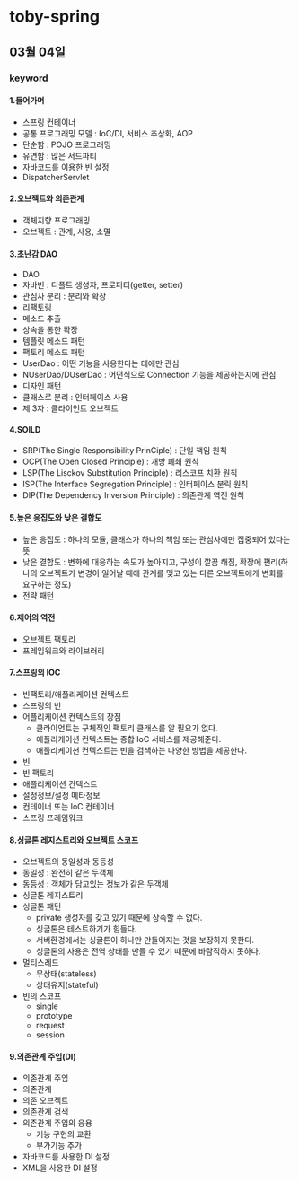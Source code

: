 # toby-spring

## 03월 04일

### keyword

#### 1.들어가며
- 스프링 컨테이너
- 공통 프로그래밍 모델 : IoC/DI, 서비스 추상화, AOP
- 단순함 : POJO 프로그래밍
- 유연함 : 많은 서드파티
- 자바코드를 이용한 빈 설정
- DispatcherServlet

#### 2.오브젝트와 의존관계
- 객체지향 프로그래밍
- 오브젝트 : 관계, 사용, 소멸

#### 3.초난감 DAO
- DAO
- 자바빈 : 디폴트 생성자, 프로퍼티(getter, setter)
- 관심사 분리 : 분리와 확장
- 리팩토링
- 메소드 추출
- 상속을 통한 확장
- 템플릿 메소드 패턴
- 팩토리 메소드 패턴
- UserDao : 어떤 기능을 사용한다는 데에만 관심
- NUserDao/DUserDao : 어떤식으로 Connection 기능을 제공하는지에 관심
- 디자인 패턴
- 클래스로 분리 : 인터페이스 사용
- 제 3자 : 클라이언트 오브젝트

#### 4.SOILD
- SRP(The Single Responsibility PrinCiple) : 단일 책임 원칙
- OCP(The Open Closed Principle) : 개방 폐쇄 원칙
- LSP(The Lisckov Substitution Principle) : 리스코프 치환 원칙
- ISP(The Interface Segregation Principle) : 인터페이스 분릭 원칙
- DIP(The Dependency Inversion Principle) : 의존관계 역전 원칙

#### 5.높은 응집도와 낮은 결합도
- 높은 응집도 : 하나의 모듈, 클래스가 하나의 책임 또는 관심사에만 집중되어 있다는 뜻
- 낮은 결합도 : 변화에 대응하는 속도가 높아지고, 구성이 깔끔 해짐, 확장에 편리(하나의 오브젝트가 변경이 일어날 때에 관계를 맺고 있는 다른 오브젝트에게 변화를 요구하는 정도)
- 전략 패턴

#### 6.제어의 역전
- 오브젝트 팩토리
- 프레임워크와 라이브러리

#### 7.스프링의 IOC
- 빈팩토리/애플리케이션 컨텍스트
- 스프링의 빈
- 어플리케이션 컨텍스트의 장점
  - 클라이언트는 구체적인 팩토리 클래스를 알 필요가 없다.
  - 애플리케이션 컨텍스트는 종합 IoC 서비스를 제공해준다.
  - 애플리케이션 컨텍스트는 빈을 검색하는 다양한 방법을 제공한다.
- 빈
- 빈 팩토리
- 애플리케이션 컨텍스트
- 설정정보/설정 메타정보
- 컨테이너 또는 IoC 컨테이너
- 스프링 프레임워크

#### 8.싱글톤 레지스트리와 오브젝트 스코프
- 오브젝트의 동일성과 동등성
- 동일성 : 완전히 같은 두객체
- 동등성 : 객체가 담고있는 정보가 같은 두객체
- 싱글톤 레지스트리
- 싱글톤 패턴
  - private 생성자를 갖고 있기 때문에 상속할 수 없다.
  - 싱글톤은 테스트하기가 힘들다.
  - 서버환경에서는 싱글톤이 하나만 만들어지는 것을 보장하지 못한다.
  - 싱글톤의 사용은 전역 상태를 만들 수 있기 때문에 바람직하지 못하다.
- 멀티스레드
  - 무상태(stateless)
  - 상태유지(stateful)
- 빈의 스코프
  - single
  - prototype
  - request
  - session

#### 9.의존관계 주입(DI)
- 의존관계 주입
- 의존관계
- 의존 오브젝트
- 의존관계 검색
- 의존관계 주입의 응용
  - 기능 구현의 교환
  - 부가기능 추가
- 자바코드를 사용한 DI 설정 
- XML을 사용한 DI 설정
